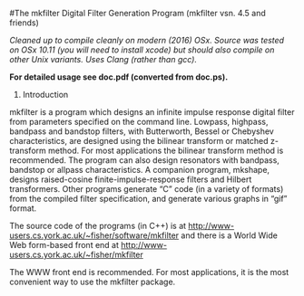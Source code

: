 #The mkfilter Digital Filter Generation Program
(mkfilter vsn. 4.5 and friends)

*Cleaned up to compile cleanly on modern (2016) OSx.
Source was tested on OSx 10.11 (you will need to install xcode) but should also compile on other Unix variants.
Uses Clang (rather than gcc).*

**For detailed usage see doc.pdf (converted from doc.ps).**

1. Introduction

mkfilter is a program which designs an infinite impulse response digital filter from
parameters specified on the command line. Lowpass, highpass, bandpass and
bandstop filters, with Butterworth, Bessel or Chebyshev characteristics, are designed
using the bilinear transform or matched z-transform method. For most applications
the bilinear transform method is recommended. The program can also design
resonators with bandpass, bandstop or allpass characteristics. A companion program,
mkshape, designs raised-cosine finite-impulse-response filters and Hilbert transformers.
Other programs generate “C” code (in a variety of formats) from the compiled
filter specification, and generate various graphs in “gif” format.

The source code of the programs (in C++) is at
http://www-users.cs.york.ac.uk/~fisher/software/mkfilter
and there is a World Wide Web form-based front end at
http://www-users.cs.york.ac.uk/~fisher/mkfilter

The WWW front end is recommended. For most applications, it is the most convenient
way to use the mkfilter package.

